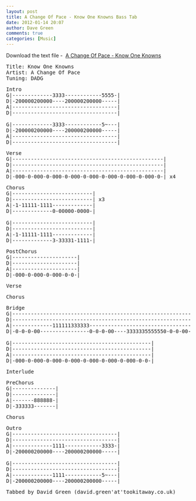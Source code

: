 ```yaml
---
layout: post
title: A Change Of Pace - Know One Knowns Bass Tab
date: 2012-01-14 20:07
author: Dave Green
comments: true
categories: [Music]
---
```

Download the text file -  [A Change Of Pace - Know One Knowns](http://tookitaway.co.uk/wp-content/uploads/2012/01/KOK.txt)

<!--more-->
<pre>Title: Know One Knowns
Artist: A Change Of Pace
Tuning: DADG</pre>
<pre>Intro
G|-------------3333------------5555-|
D|-200000200000----200000200000-----|
A|----------------------------------|
D|----------------------------------|

G|-------------3333------------5~---|
D|-200000200000----200000200000-----|
A|----------------------------------|
D|----------------------------------|</pre>
<pre>Verse
G|-------------------------------------------------|
D|-------------------------------------------------|
A|-------------------------------------------------|
D|-000-0-000-0-000-0-000-0-000-0-000-0-000-0-000-0-| x4</pre>
<pre>Chorus
G|--------------------------|
D|--------------------------| x3
A|-1-11111-1111-------------|
D|-------------0-00000-0000-|

G|--------------------------|
D|--------------------------|
A|-1-11111-1111-------------|
D|-------------3-33331-1111-|</pre>
<pre>PostChorus
G|---------------------|
D|---------------------|
A|---------------------|
D|-000-0-000-0-000-0-0-|</pre>
<pre>Verse</pre>
<pre>Chorus</pre>
<pre>Bridge
G|--------------------------------------------------------------------------------------------------|
D|--------------------------------------------------------------------------------------------------|
A|-------------111111333333------------------------------------333333111111-------------------------|
D|-0-0-0-00----------------0-0-0-00----3333335555550-0-0-00----------------0-0-0-00----333333555555-|

G|---------------------------------------------|
D|---------------------------------------------|
A|---------------------------------------------|
D|-000-0-000-0-000-0-000-0-000-0-000-0-000-0-0-|</pre>
<pre>Interlude</pre>
<pre>PreChorus
G|--------------|
D|--------------|
A|-------888888-|
D|-333333-------|</pre>
<pre>Chorus</pre>
<pre>Outro
G|----------------------------------|
D|----------------------------------|
A|-------------1111------------3333-|
D|-200000200000----200000200000-----|

G|----------------------------------|
D|----------------------------------|
A|-------------1111------------5~---|
D|-200000200000----200000200000-----|</pre>
<pre>Tabbed by David Green (david.green'at'tookitaway.co.uk)</pre>
